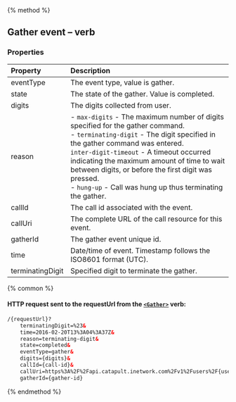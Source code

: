 {% method %}
##  Gather event – <Gather> verb

### Properties
| Property         | Description                                                                                                                                                                                                                                                                                                                                                                           |
|:-----------------|:--------------------------------------------------------------------------------------------------------------------------------------------------------------------------------------------------------------------------------------------------------------------------------------------------------------------------------------------------------------------------------------|
| eventType        | The event type, value is gather.                                                                                                                                                                                                                                                                                                                                                      |
| state            | The state of the gather. Value is completed.                                                                                                                                                                                                                                                                                                                                          |
| digits           | The digits collected from user.                                                                                                                                                                                                                                                                                                                                                       |
| reason           | - `max-digits` - The maximum number of digits specified for the gather command.<br>- `terminating-digit` - The digit specified in the gather command was entered.<br> `inter-digit-timeout` - A timeout occurred indicating the maximum amount of time to wait between digits, or before the first digit was pressed. <br>- `hung-up` - Call was hung up thus terminating the gather. |
| callId           | The call id associated with the event.                                                                                                                                                                                                                                                                                                                                                |
| callUri          | The complete URL of the call resource for this event.                                                                                                                                                                                                                                                                                                                                 |
| gatherId         | The gather event unique id.                                                                                                                                                                                                                                                                                                                                                           |
| time             | Date/time of event. Timestamp follows the ISO8601 format (UTC).                                                                                                                                                                                                                                                                                                                       |
| terminatingDigit | Specified digit to terminate the gather.                                                                                                                                                                                                                                                                                                                                              |

{% common %}
#### HTTP request sent to the requestUrl from the [`<Gather>`](../verbs/gather.md) verb:

```html
/{requestUrl}?
	terminatingDigit=%23&
	time=2016-02-20T13%3A04%3A37Z&
	reason=terminating-digit&
	state=completed&
	eventType=gather&
	digits={digits}&
	callId={call-id}&
	callUri=https%3A%2F%2Fapi.catapult.inetwork.com%2Fv1%2Fusers%2F{user-id}%2Fcalls%2F{call-id}&
	gatherId={gather-id}
```
{% endmethod %}
